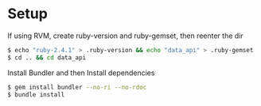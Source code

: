
# Setup

If using RVM, create ruby-version and ruby-gemset, then reenter the dir

```bash
$ echo "ruby-2.4.1" > .ruby-version && echo "data_api" > .ruby-gemset
$ cd .. && cd data_api
```

Install Bundler and then Install dependencies

```bash
$ gem install bundler --no-ri --no-rdoc
$ bundle install
```